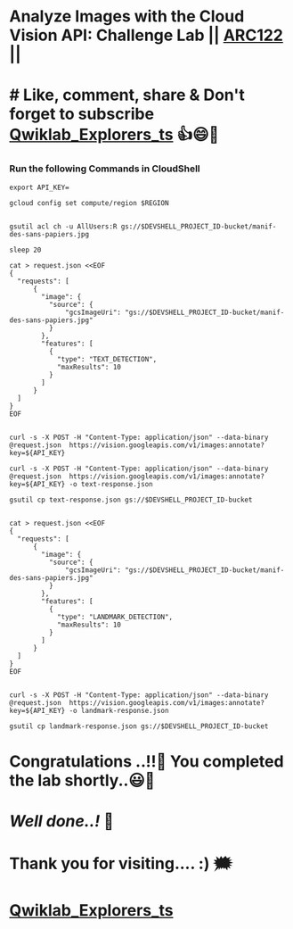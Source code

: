 # Analyze Images with the Cloud Vision API: Challenge Lab || [ARC122](https://www.cloudskillsboost.google/course_templates/633/labs/461567) ||

# # Like, comment, share & Don't forget to subscribe [Qwiklab_Explorers_ts](https://youtube.com/@titashshil?si=RgamNu1dc9jVIbJN) 👍😄🤝

### Run the following Commands in CloudShell
```
export API_KEY=
```
```
gcloud config set compute/region $REGION


gsutil acl ch -u AllUsers:R gs://$DEVSHELL_PROJECT_ID-bucket/manif-des-sans-papiers.jpg

sleep 20

cat > request.json <<EOF
{
  "requests": [
      {
        "image": {
          "source": {
              "gcsImageUri": "gs://$DEVSHELL_PROJECT_ID-bucket/manif-des-sans-papiers.jpg"
          }
        },
        "features": [
          {
            "type": "TEXT_DETECTION",
            "maxResults": 10
          }
        ]
      }
  ]
}
EOF


curl -s -X POST -H "Content-Type: application/json" --data-binary @request.json  https://vision.googleapis.com/v1/images:annotate?key=${API_KEY}

curl -s -X POST -H "Content-Type: application/json" --data-binary @request.json  https://vision.googleapis.com/v1/images:annotate?key=${API_KEY} -o text-response.json

gsutil cp text-response.json gs://$DEVSHELL_PROJECT_ID-bucket


cat > request.json <<EOF
{
  "requests": [
      {
        "image": {
          "source": {
              "gcsImageUri": "gs://$DEVSHELL_PROJECT_ID-bucket/manif-des-sans-papiers.jpg"
          }
        },
        "features": [
          {
            "type": "LANDMARK_DETECTION",
            "maxResults": 10
          }
        ]
      }
  ]
}
EOF


curl -s -X POST -H "Content-Type: application/json" --data-binary @request.json  https://vision.googleapis.com/v1/images:annotate?key=${API_KEY} -o landmark-response.json

gsutil cp landmark-response.json gs://$DEVSHELL_PROJECT_ID-bucket
```

# Congratulations ..!!🎉  You completed the lab shortly..😃💯

# *Well done..!* 👏

# Thank you for visiting.... :) 🗯️

# [Qwiklab_Explorers_ts](https://youtube.com/@titashshil?si=RgamNu1dc9jVIbJN) 





